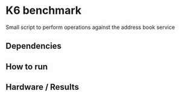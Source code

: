 # K6 benchmark

Small script to perform operations against the address book service

## Dependencies

## How to run

## Hardware / Results
